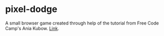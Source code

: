# pixel-dodge

A small browser game created through help of the tutorial from Free Code Camp's Ania Kubow. [Link](https://www.youtube.com/watch?v=8xPsg6yv7TU).